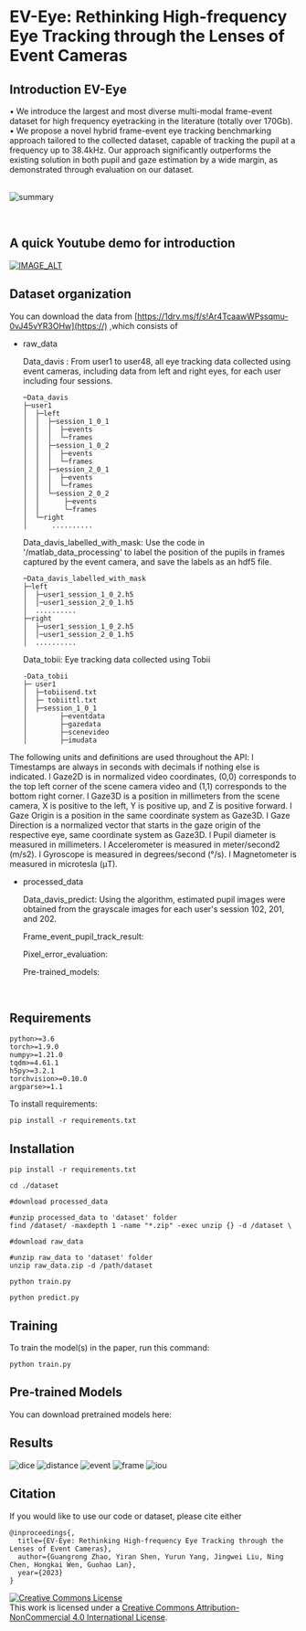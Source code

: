 # EV-Eye: Rethinking High-frequency Eye Tracking through the Lenses of Event Cameras

## Introduction EV-Eye
 • We introduce the largest and most diverse multi-modal frame-event dataset for high frequency eyetracking in the literature (totally over 170Gb). 
• We propose a novel hybrid frame-event eye tracking benchmarking approach tailored to the collected dataset, capable of tracking the pupil at a frequency up to 38.4kHz. 
Our approach significantly outperforms the existing solution in both pupil and gaze estimation by a wide margin, as demonstrated through evaluation on our dataset.
<br/>
<br/>

![summary](pictures/main.jpg)

<br/>

## A quick Youtube demo for introduction
[![IMAGE_ALT](pictures/EV.png)](https://youtu.be/Yi03mFAyslU)


## Dataset organization

You can download the data from   [https://1drv.ms/f/s!Ar4TcaawWPssqmu-0vJ45vYR3OHw](https://) ,which consists of

- raw_data

  Data_davis : From user1 to user48, all eye tracking data collected using event cameras, including data from left and
  right eyes, for each user including four sessions.
  ```
  ─Data_davis
  ├─user1
  │  ├─left
  │  │  ├─session_1_0_1
  │  │  │  ├─events
  │  │  │  └─frames
  │  │  ├─session_1_0_2
  │  │  │  ├─events
  │  │  │  └─frames
  │  │  ├─session_2_0_1
  │  │  │  ├─events
  │  │  │  └─frames
  │  │  └─session_2_0_2
  │  │      ├─events
  │  │      └─frames
  │  └─right
  │      ..........

  ```

  Data_davis_labelled_with_mask: Use the code in '/matlab_data_processing' to label the position of the pupils in frames
  captured by the event camera, and save the labels as an hdf5 file.
  ```
  ─Data_davis_labelled_with_mask
  ├─left
  │  ├─user1_session_1_0_2.h5
  │  │─user1_session_2_0_1.h5
  │  ..........
  ├─right
  │  ├─user1_session_1_0_2.h5
  │  │─user1_session_2_0_1.h5
  │  ..........
  ```

  Data_tobii: Eye tracking data collected using Tobii
  ```
  -Data_tobii
  ├─ user1 
  │  ├─tobiisend.txt
  │  ├─ tobiittl.txt
  │  ├─session_1_0_1
  │        ├─eventdata
  │        ├─gazedata
  │        ├─scenevideo
  │        ├─imudata
  ```
The following units and definitions are used throughout the API:
l Timestamps are always in seconds with decimals if nothing else is indicated.
l Gaze2D is in normalized video coordinates, (0,0) corresponds to the top left corner of the
scene camera video and (1,1) corresponds to the bottom right corner.
l Gaze3D is a position in millimeters from the scene camera, X is positive to the left, Y is positive up, and Z is positive forward.
l Gaze Origin is a position in the same coordinate system as Gaze3D.
l Gaze Direction is a normalized vector that starts in the gaze origin of the respective eye,
same coordinate system as Gaze3D.
l Pupil diameter is measured in millimeters.
l Accelerometer is measured in meter/second2 (m/s2).
l Gyroscope is measured in degrees/second (°/s).
l Magnetometer is measured in microtesla (μT).




- processed_data

  Data_davis_predict:
  Using the algorithm, estimated pupil images were obtained from the grayscale images for each user's session 102, 201,
  and 202.

  Frame_event_pupil_track_result:

  Pixel_error_evaluation:

  Pre-trained_models:

<br/>

## Requirements

```
python>=3.6
torch>=1.9.0
numpy>=1.21.0
tqdm>=4.61.1
h5py>=3.2.1
torchvision>=0.10.0
argparse>=1.1
```

To install requirements:

```angular2html
pip install -r requirements.txt
```

## Installation

```
pip install -r requirements.txt

cd ./dataset

#download processed_data

#unzip processed_data to 'dataset' folder
find /dataset/ -maxdepth 1 -name "*.zip" -exec unzip {} -d /dataset \

#download raw_data

#unzip raw_data to 'dataset' folder
unzip raw_data.zip -d /path/dataset

python train.py

python predict.py
```

[//]: # (<br/>)

## Training

To train the model(s) in the paper, run this command:

```
python train.py
```

## Pre-trained Models

You can download pretrained models here:

## Results

![dice](pictures/dice.png)
![distance](pictures/distance.png)
![event](pictures/event_pixel.png)
![frame](pictures/frame_pixel.png)
![iou](pictures/iou_new.png)

## Citation

If you would like to use our code or dataset, please cite either

```
@inproceedings{,  
  title={EV-Eye: Rethinking High-frequency Eye Tracking through the Lenses of Event Cameras},  
  author={Guangrong Zhao, Yiran Shen, Yurun Yang, Jingwei Liu, Ning Chen, Hongkai Wen, Guohao Lan},  
  year={2023}  
} 
```

<a rel="license" href="http://creativecommons.org/licenses/by-nc/4.0/"><img alt="Creative Commons License" style="border-width:0" src="https://i.creativecommons.org/l/by-nc/4.0/88x31.png" /></a><br />
This work is licensed under a <a rel="license" href="http://creativecommons.org/licenses/by-nc/4.0/">Creative Commons
Attribution-NonCommercial 4.0 International License</a>.
